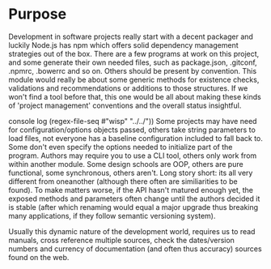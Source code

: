 
# Purpose

 Development in software projects really start with a decent packager and
 luckily Node.js has npm which offers solid dependency management strategies
 out of the box.
 There are a few programs at work on this project, and some generate their own
 needed files, such as package.json, .gitconf, .npmrc, .bowerrc and so on.
 Others should be present by convention.
 This module would really be about some generic methods for existence checks,
 validations and recommendations or additions to those structures.
 If we won't find a tool before that, this one would be all about making these
 kinds of 'project management' conventions and the overall status insightful.

 console log (regex-file-seq #"wisp" "../../"))
Some projects may have need for configuration/options objects passed, others
take string parameters to load files, not everyone has a baseline
configuration included to fall back to. Some don't even specify the options
needed to initialize part of the program. Authors may require you to use a
CLI tool, others only work from within another module. Some design schools
are OOP, others are pure functional, some synchronous, others aren't.
Long story short: its all very different from oneanother (although there
often are similiarities to be found). To make matters worse, if the API
hasn't matured enough yet, the exposed methods and parameters often change
until the authors decided it is stable (after which renaming would equal a
major upgrade thus breaking many applications, if they follow semantic
versioning system).

Usually this dynamic nature of the development world, requires us to read
manuals, cross reference multiple sources, check the dates/version numbers
and currency of documentation (and often thus accuracy) sources found on the
web.
